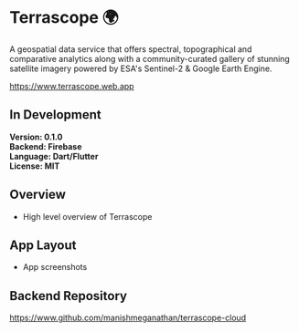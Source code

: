# Terrascope 🌍

A geospatial data service that offers spectral, topographical and comparative 
analytics along with a community-curated gallery of stunning satellite imagery 
powered by ESA's Sentinel-2 & Google Earth Engine.

https://www.terrascope.web.app

## In Development
**Version: 0.1.0**  
**Backend: Firebase**  
**Language: Dart/Flutter**  
**License: MIT**

## Overview
- High level overview of Terrascope

## App Layout
- App screenshots

## Backend Repository
https://www.github.com/manishmeganathan/terrascope-cloud